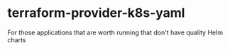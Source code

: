 # terraform-provider-k8s-yaml
For those applications that are worth running that don't have quality Helm charts
